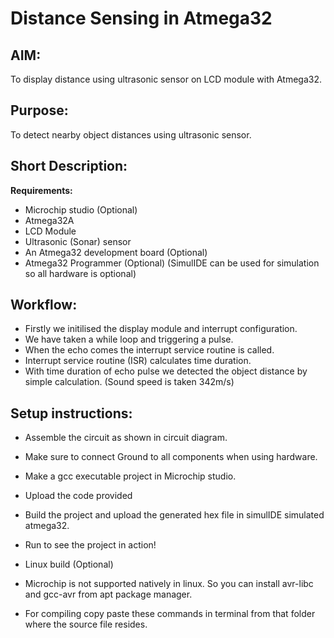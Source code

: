 # Distance Sensing in Atmega32
## AIM:
To display distance using ultrasonic sensor on LCD module with Atmega32.

## Purpose:
To detect nearby object distances using ultrasonic sensor.

## Short Description:
**Requirements:**
- Microchip studio (Optional)
- Atmega32A
- LCD Module
- Ultrasonic (Sonar) sensor
- An Atmega32 development board (Optional)
- Atmega32 Programmer (Optional)
(SimulIDE can be used for simulation so all hardware is optional)

## Workflow:
- Firstly we initilised the display module and interrupt configuration.
- We have taken a while loop and triggering a pulse.
- When the echo comes the interrupt service routine is called.
- Interrupt service routine (ISR) calculates time duration.
- With time duration of echo pulse we detected the object distance by simple calculation. (Sound speed is taken 342m/s)

## Setup instructions:
- Assemble the circuit as shown in circuit diagram.
- Make sure to connect Ground to all components when using hardware.
- Make a gcc executable project in Microchip studio. 
- Upload the code provided
- Build the project and upload the generated hex file in simulIDE simulated atmega32.
- Run to see the project in action!

- Linux build (Optional)
- Microchip is not supported natively in linux. So you can install avr-libc and gcc-avr from apt package manager.
- For compiling copy paste these commands in terminal from that folder where the source file resides.
